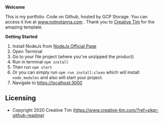 **Welcome**

This is my portfolio. Code on Github, hosted by GCP Storage. You can access it live at www.notnotanna.com . Thank you to [Creative Tim](https://www.creative-tim.com/?ref=pkpr-github-readme) for the amazing template. 

**Getting Started**

1.  Install NodeJs from [NodeJs Official Page](https://nodejs.org/en/?ref=creativetim)
2.  Open Terminal
3.  Go to your file project (where you've unzipped the product)
4.  Run in terminal `npm install`
5.  Then run `npm start`
6. Or you can simply run `npm run install:clean` which will install `node_modules` and also will start your project.
7. Navigate to [https://localhost:3000](https://localhost:3000)



## Licensing

- Copyright 2020 Creative Tim (https://www.creative-tim.com/?ref=pkpr-github-readme)

[changelog]: ./CHANGELOG.md
[license]: ./LICENSE.md
